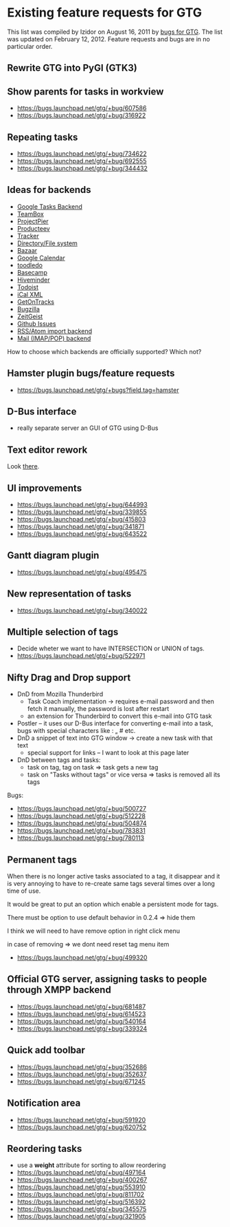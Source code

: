 # Existing feature requests for GTG

This list was compiled by Izidor on August 16, 2011 by [bugs for
GTG](https://bugs.launchpad.net/gtg). The list was updated on February
12, 2012. Feature requests and bugs are in no particular order.

## Rewrite GTG into PyGI (GTK3)

## Show parents for tasks in workview

- <https://bugs.launchpad.net/gtg/+bug/607586>
- <https://bugs.launchpad.net/gtg/+bug/316922>

## Repeating tasks

- <https://bugs.launchpad.net/gtg/+bug/734622>
- <https://bugs.launchpad.net/gtg/+bug/692555>
- <https://bugs.launchpad.net/gtg/+bug/344432>

## Ideas for backends

- [Google Tasks Backend](https://bugs.launchpad.net/gtg/+bug/788564)
- [TeamBox](https://bugs.launchpad.net/gtg/+bug/667311)
- [ProjectPier](https://bugs.launchpad.net/gtg/+bug/667310)
- [Producteev](https://bugs.launchpad.net/gtg/+bug/634978)
- [Tracker](https://bugs.launchpad.net/gtg/+bug/508521)
- [Directory/File system](https://bugs.launchpad.net/gtg/+bug/625025)
- [Bazaar](https://bugs.launchpad.net/gtg/+bug/582558)
- [Google Calendar](https://bugs.launchpad.net/gtg/+bug/613382)
- [toodledo](https://bugs.launchpad.net/gtg/+bug/519137)
- [Basecamp](https://bugs.launchpad.net/gtg/+bug/514089)
- [Hiveminder](https://bugs.launchpad.net/gtg/+bug/513577)
- [Todoist](https://bugs.launchpad.net/gtg/+bug/539024)
- [iCal XML](https://bugs.launchpad.net/gtg/+bug/336612)
- [GetOnTracks](https://bugs.launchpad.net/gtg/+bug/339264)
- [Bugzilla](https://bugs.launchpad.net/gtg/+bug/494967)
- [ZeitGeist](https://bugs.launchpad.net/gtg/+bug/530582)
- [Github Issues](https://bugs.launchpad.net/gtg/+bug/935979)
- [RSS/Atom import backend](https://bugs.launchpad.net/gtg/+bug/935981)
- [Mail (IMAP/POP) backend](https://bugs.launchpad.net/gtg/+bug/935983)

How to choose which backends are officially supported? Which not?

## Hamster plugin bugs/feature requests

- <https://bugs.launchpad.net/gtg/+bugs?field.tag=hamster>

## D-Bus interface

- really separate server an GUI of GTG using D-Bus

## Text editor rework

Look [there](pre2020/blueprints/taskeditor_rework).

## UI improvements

- <https://bugs.launchpad.net/gtg/+bug/644993>
- <https://bugs.launchpad.net/gtg/+bug/339855>
- <https://bugs.launchpad.net/gtg/+bug/415803>
- <https://bugs.launchpad.net/gtg/+bug/341871>
- <https://bugs.launchpad.net/gtg/+bug/643522>

## Gantt diagram plugin

- <https://bugs.launchpad.net/gtg/+bug/495475>

## New representation of tasks

- <https://bugs.launchpad.net/gtg/+bug/340022>

## Multiple selection of tags

- Decide wheter we want to have INTERSECTION or UNION of tags.
- <https://bugs.launchpad.net/gtg/+bug/522971>

## Nifty Drag and Drop support

- DnD from Mozilla Thunderbird
  - Task Coach implementation → requires e-mail password and then
    fetch it manually, the password is lost after restart
  - an extension for Thunderbird to convert this e-mail into GTG task
- Postler – it uses our D-Bus interface for converting e-mail into a
  task, bugs with special characters like : „ # etc.
- DnD a snippet of text into GTG window → create a new task with that
  text
  - special support for links – I want to look at this page later
- DnD between tags and tasks:
  - task on tag, tag on task => task gets a new tag
  - task on "Tasks without tags" or vice versa => tasks is removed
    all its tags

Bugs:

- <https://bugs.launchpad.net/gtg/+bug/500727>
- <https://bugs.launchpad.net/gtg/+bug/512228>
- <https://bugs.launchpad.net/gtg/+bug/504874>
- <https://bugs.launchpad.net/gtg/+bug/783831>
- <https://bugs.launchpad.net/gtg/+bug/780113>

## Permanent tags

When there is no longer active tasks associated to a tag, it disappear
and it is very annoying to have to re-create same tags several times
over a long time of use.

It would be great to put an option which enable a persistent mode for
tags.

There must be option to use default behavior in 0.2.4 => hide them

I think we will need to have remove option in right click menu

in case of removing => we dont need reset tag menu item

- <https://bugs.launchpad.net/gtg/+bug/499320>

## Official GTG server, assigning tasks to people through XMPP backend

- <https://bugs.launchpad.net/gtg/+bug/681487>
- <https://bugs.launchpad.net/gtg/+bug/614523>
- <https://bugs.launchpad.net/gtg/+bug/540164>
- <https://bugs.launchpad.net/gtg/+bug/339324>

## Quick add toolbar

- <https://bugs.launchpad.net/gtg/+bug/352686>
- <https://bugs.launchpad.net/gtg/+bug/352637>
- <https://bugs.launchpad.net/gtg/+bug/671245>

## Notification area

- <https://bugs.launchpad.net/gtg/+bug/591920>
- <https://bugs.launchpad.net/gtg/+bug/620752>

## Reordering tasks

- use a **weight** attribute for sorting to allow reordering
- <https://bugs.launchpad.net/gtg/+bug/497164>
- <https://bugs.launchpad.net/gtg/+bug/400267>
- <https://bugs.launchpad.net/gtg/+bug/553910>
- <https://bugs.launchpad.net/gtg/+bug/811702>
- <https://bugs.launchpad.net/gtg/+bug/516392>
- <https://bugs.launchpad.net/gtg/+bug/345575>
- <https://bugs.launchpad.net/gtg/+bug/321905>

